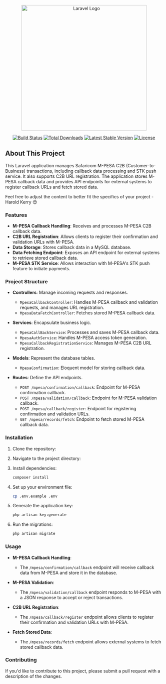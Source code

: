 <p align="center"><a href="https://laravel.com" target="_blank"><img src="https://raw.githubusercontent.com/laravel/art/master/logo-lockup/5%20SVG/2%20CMYK/1%20Full%20Color/laravel-logolockup-cmyk-red.svg" width="400" alt="Laravel Logo"></a></p>

<p align="center">
<a href="https://github.com/laravel/framework/actions"><img src="https://github.com/laravel/framework/workflows/tests/badge.svg" alt="Build Status"></a>
<a href="https://packagist.org/packages/laravel/framework"><img src="https://img.shields.io/packagist/dt/laravel/framework" alt="Total Downloads"></a>
<a href="https://packagist.org/packages/laravel/framework"><img src="https://img.shields.io/packagist/v/laravel/framework" alt="Latest Stable Version"></a>
<a href="https://packagist.org/packages/laravel/framework"><img src="https://img.shields.io/packagist/l/laravel/framework" alt="License"></a>
</p>

## About This Project

This Laravel application manages Safaricom M-PESA C2B (Customer-to-Business) transactions, including callback data processing and STK push service. It also supports C2B URL registration. The application stores M-PESA callback data and provides API endpoints for external systems to register callback URLs and fetch stored data.

Feel free to adjust the content to better fit the specifics of your project - Harold Kerry 😊


### Features

- **M-PESA Callback Handling**: Receives and processes M-PESA C2B callback data.
- **C2B URL Registration**: Allows clients to register their confirmation and validation URLs with M-PESA.
- **Data Storage**: Stores callback data in a MySQL database.
- **Data Fetching Endpoint**: Exposes an API endpoint for external systems to retrieve stored callback data.
- **M-PESA STK Service**: Allows interaction with M-PESA's STK push feature to initiate payments.

### Project Structure

- **Controllers**: Manage incoming requests and responses.
  - `MpesaCallbackController`: Handles M-PESA callback and validation requests, and manages URL registration.
  - `MpesaDataFetchController`: Fetches stored M-PESA callback data.

- **Services**: Encapsulate business logic.
  - `MpesaCallBackService`: Processes and saves M-PESA callback data.
  - `MpesaAuthService`: Handles M-PESA access token generation.
  - `MpesaCallbackRegistrationService`: Manages M-PESA C2B URL registration.

- **Models**: Represent the database tables.
  - `MpesaConfirmation`: Eloquent model for storing callback data.

- **Routes**: Define the API endpoints.
  - `POST /mpesa/confirmation/callback`: Endpoint for M-PESA confirmation callback.
  - `POST /mpesa/validation/callback`: Endpoint for M-PESA validation callback.
  - `POST /mpesa/callback/register`: Endpoint for registering confirmation and validation URLs.
  - `GET /mpesa/records/fetch`: Endpoint to fetch stored M-PESA callback data.

### Installation

1. Clone the repository:

2. Navigate to the project directory:

3. Install dependencies:
   ```bash
   composer install
   ```
4. Set up your environment file:
   ```bash
   cp .env.example .env
   ```
5. Generate the application key:
   ```bash
   php artisan key:generate
   ```
6. Run the migrations:
   ```bash
   php artisan migrate
   ```

### Usage

- **M-PESA Callback Handling**:
  - The `/mpesa/confirmation/callback` endpoint will receive callback data from M-PESA and store it in the database.

- **M-PESA Validation**:
  - The `/mpesa/validation/callback` endpoint responds to M-PESA with a JSON response to accept or reject transactions.

- **C2B URL Registration**:
  - The `/mpesa/callback/register` endpoint allows clients to register their confirmation and validation URLs with M-PESA.

- **Fetch Stored Data**:
  - The `/mpesa/records/fetch` endpoint allows external systems to fetch stored callback data.

### Contributing

If you'd like to contribute to this project, please submit a pull request with a description of the changes.
